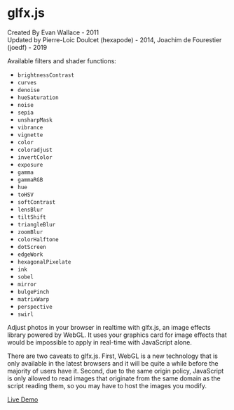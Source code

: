 # glfx.js

Created By Evan Wallace - 2011  
Updated by Pierre-Loic Doulcet (hexapode) - 2014, Joachim de Fourestier (joedf) - 2019

Available filters and shader functions:
- `brightnessContrast`
- `curves`
- `denoise`
- `hueSaturation`
- `noise`
- `sepia`
- `unsharpMask`
- `vibrance`
- `vignette`
- `color`
- `coloradjust`
- `invertColor`
- `exposure`
- `gamma`
- `gammaRGB`
- `hue`
- `toHSV`
- `softContrast`
- `lensBlur`
- `tiltShift`
- `triangleBlur`
- `zoomBlur`
- `colorHalftone`
- `dotScreen`
- `edgeWork`
- `hexagonalPixelate`
- `ink`
- `sobel`
- `mirror`
- `bulgePinch`
- `matrixWarp`
- `perspective`
- `swirl`

Adjust photos in your browser in realtime with glfx.js, an image effects library powered by WebGL. It uses your graphics card for image effects that would be impossible to apply in real-time with JavaScript alone.

There are two caveats to glfx.js. First, WebGL is a new technology that is only available in the latest browsers and it will be quite a while before the majority of users have it. Second, due to the same origin policy, JavaScript is only allowed to read images that originate from the same domain as the script reading them, so you may have to host the images you modify.

[Live Demo](http://evanw.github.com/glfx.js/demo/)
